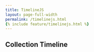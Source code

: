```yaml
---
title: TimelineJS
layout: page-full-width
permalink: /timelinejs.html
{% include feature/timelinejs.html %}
---
```


## Collection Timeline
